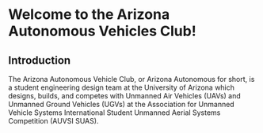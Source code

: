 # **Welcome to the Arizona Autonomous Vehicles Club!**

## Introduction

The Arizona Autonomous Vehicle Club, or Arizona Autonomous for short, is a student engineering design team at the University of Arizona which designs, builds, and competes with Unmanned Air Vehicles (UAVs) and Unmanned Ground Vehicles (UGVs) at the Association for Unmanned Vehicle Systems International Student Unmanned Aerial Systems Competition (AUVSI SUAS).

